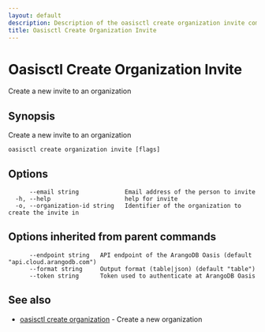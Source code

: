 ```yaml
---
layout: default
description: Description of the oasisctl create organization invite command
title: Oasisctl Create Organization Invite
---
```

# Oasisctl Create Organization Invite

Create a new invite to an organization

## Synopsis

Create a new invite to an organization

```
oasisctl create organization invite [flags]
```

## Options

```
      --email string             Email address of the person to invite
  -h, --help                     help for invite
  -o, --organization-id string   Identifier of the organization to create the invite in
```

## Options inherited from parent commands

```
      --endpoint string   API endpoint of the ArangoDB Oasis (default "api.cloud.arangodb.com")
      --format string     Output format (table|json) (default "table")
      --token string      Token used to authenticate at ArangoDB Oasis
```

## See also

* [oasisctl create organization](oasisctl-create-organization.html)	 - Create a new organization

